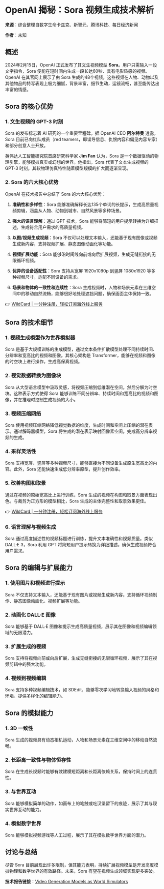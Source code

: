 # OpenAI 揭秘：Sora 视频生成技术解析

**来源**：综合整理自数字生命卡兹克、新智元、腾讯科技、每日经济新闻

**作者**：未知

## 概述
2024年2月15日，OpenAI 正式发布了其文生视频模型 **Sora**。用户只需输入一段文字指令，Sora 便能在短时间内生成一段长达60秒、具有电影质感的视频。OpenAI 在其官网上展示了由 Sora 生成的48个视频，这些视频在人物、动物以及其他物品的特写表现上极为细腻，背景丰富，细节生动，运镜流畅，甚至能传达出丰富的情感。

## Sora 的核心优势
### 1. 文生视频的 GPT-3 时刻
Sora 的发布标志着 AI 研究的一个重要里程碑。据 OpenAI CEO **阿尔特曼** 透露，Sora 目前已向红队成员（red teamers，即误导信息、仇恨内容和偏见内容专家）和部分创意人士开放。

英伟达人工智能研究院首席研究科学家 **Jim Fan** 认为，Sora 是一个数据驱动的物理引擎，能够模拟真实或幻想的世界。他指出，Sora 代表了文本生成视频的 GPT-3 时刻，其软物理仿真特性随着模型规模的扩大而逐渐显现。

### 2. Sora 的六大核心优势
OpenAI 在技术报告中总结了 Sora 的六大核心优势：

1. **准确性和多样性**：Sora 能够准确解释长达135个单词的长提示，生成高质量视频剪辑，涵盖从人物、动物到城市、自然风景等多种场景。
   
2. **强大的语言理解**：通过 GPT 技术，Sora 能够将简短的用户提示转换为详细描述，生成符合用户需求的高质量视频。

3. **以图/视频生成视频**：Sora 不仅可以处理文本输入，还能基于现有图像或视频生成新内容，支持视频扩展、静态图像动画化等功能。

4. **视频扩展功能**：Sora 能够沿时间线向前或向后扩展视频，生成无缝衔接的无限循环视频。

5. **优异的设备适配性**：Sora 支持从宽屏 1920x1080p 到竖屏 1080x1920 等多种视频尺寸，适配不同设备的需求。

6. **场景和物体的一致性和连续性**：Sora 生成视频时，人物和场景元素在三维空间中的移动自然流畅，能够很好地处理遮挡问题，确保画面主体保持一致。

👉 [WildCard | 一分钟注册，轻松订阅海外线上服务](https://bbtdd.com/WildCard)

## Sora 的技术细节
### 1. 视频生成模型作为世界模拟器
Sora 是基于大规模训练的生成模型，通过文本条件扩散模型处理不同持续时间、分辨率和宽高比的视频和图像。其核心架构是 Transformer，能够在视频和图像的时空块上进行操作，生成高保真视频。

### 2. 视觉数据转换为图像块
Sora 从大型语言模型中汲取灵感，将视频压缩到低维潜在空间，然后分解为时空块。这种表示方式使得 Sora 能够训练不同分辨率、持续时间和宽高比的视频和图像，并在推理时控制生成视频的大小。

### 3. 视频压缩网络
Sora 使用视频压缩网络降低视觉数据的维度，生成时间和空间上压缩的潜在表示。通过解码器模型，Sora 将生成的潜在表示映射回像素空间，完成高分辨率视频的生成。

### 4. 采样灵活性
Sora 支持宽屏、竖屏等多种视频尺寸，能够直接为不同设备生成原生宽高比的内容。此外，Sora 还能快速生成低分辨率原型，提升创作效率。

### 5. 改善构图和取景
通过在视频的原始宽高比上进行训练，Sora 生成的视频在构图和取景方面表现出色。与裁剪为正方形的模型相比，Sora 生成的主体完整性和取景效果更佳。

👉 [WildCard | 一分钟注册，轻松订阅海外线上服务](https://bbtdd.com/WildCard)

### 6. 语言理解与视频生成
Sora 通过高度描述性的视频标题进行训练，提升文本准确性和视频质量。类似 DALL·E 3，Sora 利用 GPT 将简短用户提示转换为详细描述，确保生成视频符合用户需求。

## Sora 的编辑与扩展能力
### 1. 使用图片和视频进行提示
Sora 不仅支持文本输入，还能基于现有图片或视频生成新内容，支持循环视频制作、静态图像动画化、视频扩展等功能。

### 2. 动画化 DALL·E 图像
Sora 能够基于 DALL·E 图像和提示生成高质量视频，展示其在图像和视频编辑领域的无限潜力。

### 3. 扩展生成的视频
Sora 支持将视频向前或向后扩展，生成无缝衔接的无限循环视频，展示了其在视频剪辑中的强大功能。

### 4. 视频到视频编辑
Sora 支持多种视频编辑技术，如 SDEdit，能够零次学习地转换输入视频的风格和环境，提供多样化的编辑能力。

## Sora 的模拟能力
### 1. 3D 一致性
Sora 生成的视频具有动态相机运动，人物和场景元素在三维空间中的移动自然流畅。

### 2. 长距离一致性与物体恒存性
Sora 在生成长视频时能够有效建模短距离和长距离依赖关系，保持时间上的连贯性。

### 3. 与世界互动
Sora 能够模拟简单的动作，如画布上的笔触或吃汉堡留下的痕迹，展示了其与现实世界互动的能力。

### 4. 模拟数字世界
Sora 能够模拟视频游戏等人工过程，展示了其在模拟数字世界方面的潜力。

## 讨论与总结
尽管 Sora 目前展现出许多限制，但其能力表明，持续扩展视频模型是开发高度模拟物理和数字世界的有效路径。未来，Sora 有望在视频生成领域实现更多突破。

**技术报告链接**：[Video Generation Models as World Simulators](https://openai.com/research/video-generation-models-as-world-simulators)